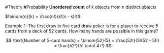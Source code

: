 #Theory #Probability
**Unordered count** of *k* objects from n distinct objects 

$\binom{n}{k} = \frac{n!}{k!(n - k)!}$

Example 1: The first draw in five card draw poker is for a player to receive 5 cards from a deck of 52 cards. How many hands are possible in this game?

$$
\text{Number of 5-card hands} = \binom{52}{5} = \frac{52!}{5!(52 - 5)!} = \frac{52!}{5! \cdot 47!}
$$